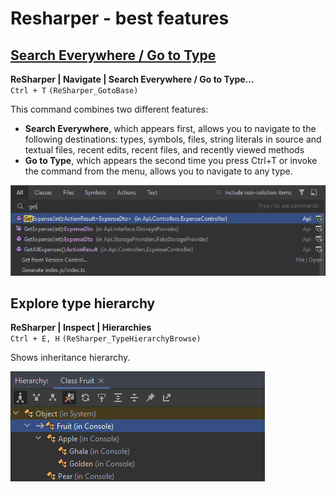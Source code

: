# Resharper - best features

## [Search Everywhere / Go to Type](https://www.jetbrains.com/help/resharper/Navigation_and_Search__Go_to_Type.html)

**ReSharper | Navigate | Search Everywhere / Go to Type…**  
`Ctrl + T` `(ReSharper_GotoBase)`

This command combines two different features:

- **Search Everywhere**, which appears first, allows you to navigate to the following destinations: types, symbols, files, string literals in source and textual files, recent edits, recent files, and recently viewed methods
- **Go to Type**, which appears the second time you press Ctrl+T or invoke the command from the menu, allows you to navigate to any type.

![Go to Type](pics/goToType.png)

## Explore type hierarchy

**ReSharper | Inspect | Hierarchies**  
`Ctrl + E, H` `(ReSharper_TypeHierarchyBrowse)`

Shows inheritance hierarchy.

![Explore type hierarchy](pics/exploreTypeHierarchy.png)